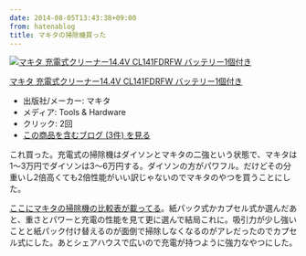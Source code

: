 ```yaml
---
date: 2014-08-05T13:43:38+09:00
from: hatenablog
title: マキタの掃除機買った
---
```


<p><div class="hatena-asin-detail"><a href="http://www.amazon.co.jp/exec/obidos/ASIN/B003DJ1JQE/r7kamura-22/"><img src="http://ecx.images-amazon.com/images/I/31rhytSnD7L._SL160_.jpg" class="hatena-asin-detail-image" alt="マキタ 充電式クリーナー14.4V CL141FDRFW バッテリー1個付き" title="マキタ 充電式クリーナー14.4V CL141FDRFW バッテリー1個付き"></a><div class="hatena-asin-detail-info"><p class="hatena-asin-detail-title"><a href="http://www.amazon.co.jp/exec/obidos/ASIN/B003DJ1JQE/r7kamura-22/">マキタ 充電式クリーナー14.4V CL141FDRFW バッテリー1個付き</a></p><ul><li><span class="hatena-asin-detail-label">出版社/メーカー:</span> マキタ</li><li><span class="hatena-asin-detail-label">メディア:</span> Tools & Hardware</li><li> <span class="hatena-asin-detail-label">クリック</span>: 2回</li><li><a href="http://d.hatena.ne.jp/asin/B003DJ1JQE/r7kamura-22" target="_blank">この商品を含むブログ (3件) を見る</a></li></ul></div><div class="hatena-asin-detail-foot"></div></div></p>

<p>これ買った。充電式の掃除機はダイソンとマキタの二強という状態で、マキタは1〜3万円でダイソンは3〜6万円する。ダイソンの方がパワフル。だけどその分重いし2倍高くても2倍性能がいい訳じゃないのでマキタのやつを買うことにした。</p>

<p><a href="http://www.kpt.co.jp/campaign/makita_cleaner.aspx?Ref=1">ここにマキタの掃除機の比較表が載ってる</a>。紙パック式かカプセル式か選んだあと、重さとパワーと充電の性能を見て更に選んで結局これに。吸引力が少し強いことと紙パック付け替えるのが面倒で掃除しなくなるのがアレだったのでカプセル式にした。あとシェアハウスで広いので充電が持つように強力なやつにした。</p>

